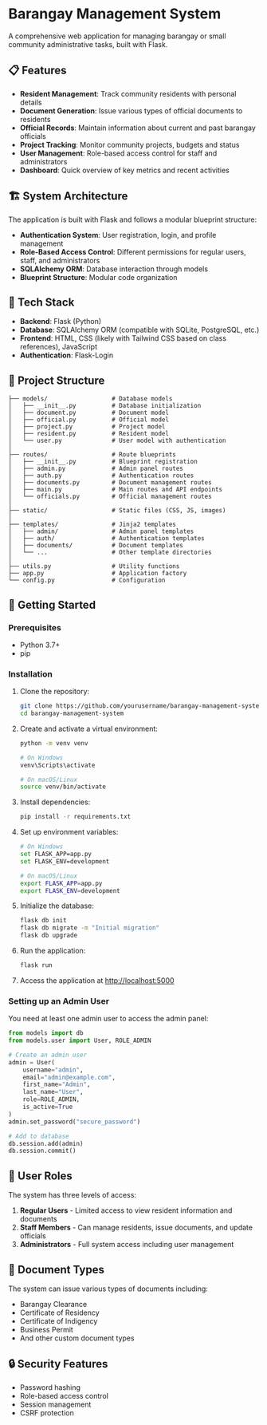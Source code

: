 # Barangay Management System

A comprehensive web application for managing barangay or small community administrative tasks, built with Flask.

## 📋 Features

- **Resident Management**: Track community residents with personal details
- **Document Generation**: Issue various types of official documents to residents
- **Official Records**: Maintain information about current and past barangay officials
- **Project Tracking**: Monitor community projects, budgets and status
- **User Management**: Role-based access control for staff and administrators
- **Dashboard**: Quick overview of key metrics and recent activities

## 🏗️ System Architecture

The application is built with Flask and follows a modular blueprint structure:

- **Authentication System**: User registration, login, and profile management
- **Role-Based Access Control**: Different permissions for regular users, staff, and administrators
- **SQLAlchemy ORM**: Database interaction through models
- **Blueprint Structure**: Modular code organization

## 🧰 Tech Stack

- **Backend**: Flask (Python)
- **Database**: SQLAlchemy ORM (compatible with SQLite, PostgreSQL, etc.)
- **Frontend**: HTML, CSS (likely with Tailwind CSS based on class references), JavaScript
- **Authentication**: Flask-Login

## 📁 Project Structure

```
├── models/                  # Database models
│   ├── __init__.py          # Database initialization
│   ├── document.py          # Document model
│   ├── official.py          # Official model
│   ├── project.py           # Project model
│   ├── resident.py          # Resident model
│   └── user.py              # User model with authentication
│
├── routes/                  # Route blueprints
│   ├── __init__.py          # Blueprint registration
│   ├── admin.py             # Admin panel routes
│   ├── auth.py              # Authentication routes
│   ├── documents.py         # Document management routes
│   ├── main.py              # Main routes and API endpoints
│   └── officials.py         # Official management routes
│
├── static/                  # Static files (CSS, JS, images)
│
├── templates/               # Jinja2 templates
│   ├── admin/               # Admin panel templates
│   ├── auth/                # Authentication templates
│   ├── documents/           # Document templates
│   └── ...                  # Other template directories
│
├── utils.py                 # Utility functions
├── app.py                   # Application factory
└── config.py                # Configuration
```

## 🚀 Getting Started

### Prerequisites

- Python 3.7+
- pip

### Installation

1. Clone the repository:
   ```bash
   git clone https://github.com/yourusername/barangay-management-system.git
   cd barangay-management-system
   ```

2. Create and activate a virtual environment:
   ```bash
   python -m venv venv
   
   # On Windows
   venv\Scripts\activate
   
   # On macOS/Linux
   source venv/bin/activate
   ```

3. Install dependencies:
   ```bash
   pip install -r requirements.txt
   ```

4. Set up environment variables:
   ```bash
   # On Windows
   set FLASK_APP=app.py
   set FLASK_ENV=development
   
   # On macOS/Linux
   export FLASK_APP=app.py
   export FLASK_ENV=development
   ```

5. Initialize the database:
   ```bash
   flask db init
   flask db migrate -m "Initial migration"
   flask db upgrade
   ```

6. Run the application:
   ```bash
   flask run
   ```

7. Access the application at [http://localhost:5000](http://localhost:5000)

### Setting up an Admin User

You need at least one admin user to access the admin panel:

```python
from models import db
from models.user import User, ROLE_ADMIN

# Create an admin user
admin = User(
    username="admin",
    email="admin@example.com",
    first_name="Admin",
    last_name="User",
    role=ROLE_ADMIN,
    is_active=True
)
admin.set_password("secure_password")

# Add to database
db.session.add(admin)
db.session.commit()
```

## 👥 User Roles

The system has three levels of access:

1. **Regular Users** - Limited access to view resident information and documents
2. **Staff Members** - Can manage residents, issue documents, and update officials
3. **Administrators** - Full system access including user management

## 📄 Document Types

The system can issue various types of documents including:

- Barangay Clearance
- Certificate of Residency
- Certificate of Indigency
- Business Permit
- And other custom document types

## 🔒 Security Features

- Password hashing
- Role-based access control
- Session management
- CSRF protection